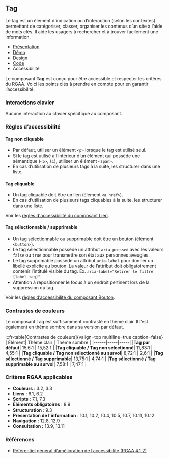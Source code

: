 
## Tag

Le tag est un élément d’indication ou d’interaction (selon les contextes) permettant de catégoriser, classer, organiser les contenus d’un site à l’aide de mots clés. Il aide les usagers à rechercher et à trouver facilement une information.


- [Présentation](../index.md)
- [Démo](../demo/index.md)
- [Design](../design/index.md)
- [Code](../code/index.md)
- Accessibilité


Le composant **Tag** est conçu pour être accessible et respecter les critères du RGAA. Voici les points clés à prendre en compte pour en garantir l’accessibilité.

### Interactions clavier

Aucune interaction au clavier spécifique au composant.

### Règles d’accessibilité

#### Tag non cliquable

- Par défaut, utiliser un élément `<p>` lorsque le tag est utilisé seul.
- Si le tag est utilisé à l’intérieur d’un élément qui possède une sémantique (`<p>`, `li`), utiliser un élément `<span>`.
- En cas d’utilisation de plusieurs tags à la suite, les structurer dans une liste.

#### Tag cliquable

- Un tag cliquable doit être un lien (élément `<a href>`).
- En cas d’utilisation de plusieurs tags cliquables à la suite, les structurer dans une liste.

Voir les [règles d'accessibilité du composant Lien](../../../../link/_part/doc/accessibility/index.md#regles-d-accessibilite).

#### Tag sélectionnable / supprimable

- Un tag sélectionnable ou supprimable doit être un bouton (élément `<button>`).
- Le tag sélectionnable possède un attribut `aria-pressed` avec les valeurs `false` ou `true` pour transmettre son état aux personnes aveugles.
- Le tag supprimable possède un attribut `aria-label` pour donner un libellé explicite au bouton. La valeur de l’attribut doit obligatoirement contenir l’intitulé visible du tag. Ex. `aria-label="Retirer le filtre [label tag]"`.
- Attention à repositionner le focus à un endroit pertinent lors de la suppression du tag.

Voir les [règles d’accessibilité du composant Bouton](../../../../button/_part/doc/accessibility/index.md#regles-d-accessibilite).

### Contrastes de couleurs

Le composant Tag est suffisamment contrasté en thème clair. Il l’est également en thème sombre dans sa version par défaut.

:::fr-table[Contrastes de couleurs]{valign=top multiline=true caption=false}
| Élément|  Thème clair | Thème sombre |
|------|-----|-----|
|**Tag par défaut**| 15,6:1 | 15,52:1 |
|**Tag cliquable / Tag non sélectionné**| 11,83:1 | 4,55:1 |
|**Tag cliquable / Tag non sélectionné au survol**| 8,72:1 | 2,6:1 |
|**Tag sélectionné / Tag supprimable**| 13,75:1 | 4,74:1 |
|**Tag sélectionné / Tag supprimable au survol**| 7,58:1 | 7,47:1 |


### Critères RGAA applicables

- **Couleurs** : 3.2, 3.3
- **Liens** : 6.1, 6.2
- **Scripts** : 7.1, 7.3
- **Éléments obligatoires** : 8.9
- **Structuration** : 9.3
- **Présentation de l’information** : 10.1, 10.2, 10.4, 10.5, 10.7, 10.11, 10.12
- **Navigation** : 12.8, 12.9
- **Consultation&nbsp;:** 13.9, 13.11

### Références

- [Référentiel général d’amélioration de l’accessibilité (RGAA 4.1.2)](https://accessibilite.numerique.gouv.fr/methode/criteres-et-tests/)
